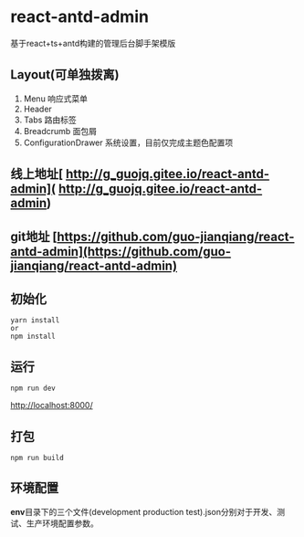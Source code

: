 # react-antd-admin
基于react+ts+antd构建的管理后台脚手架模版
## Layout(可单独拨离)

1. Menu 响应式菜单
2. Header
3. Tabs 路由标签
4. Breadcrumb 面包屑
5. ConfigurationDrawer 系统设置，目前仅完成主题色配置项

## 线上地址[ http://g_guojq.gitee.io/react-antd-admin]( http://g_guojq.gitee.io/react-antd-admin)

## git地址 [https://github.com/guo-jianqiang/react-antd-admin](https://github.com/guo-jianqiang/react-antd-admin)

## 初始化

```shell
yarn install
or
npm install
```
## 运行
```shell
npm run dev
```
[http://localhost:8000/](http://localhost:8000/)

## 打包
```shell
npm run build
```
## 环境配置
**env**目录下的三个文件(development production test).json分别对于开发、测试、生产环境配置参数。
